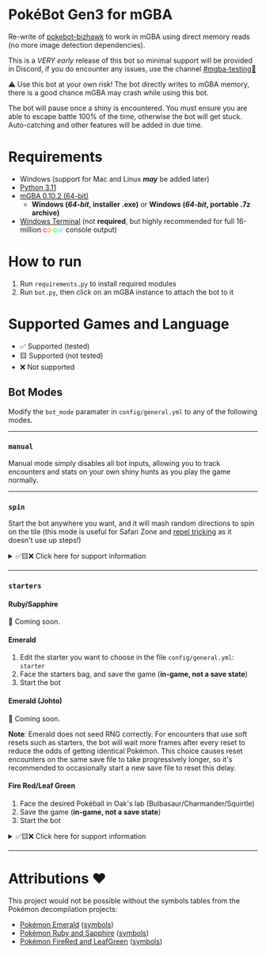 # PokéBot Gen3 for mGBA

Re-write of [pokebot-bizhawk](https://github.com/40Cakes/pokebot-bizhawk) to work in mGBA using direct memory reads (no more image detection dependencies).

This is a *VERY early* release of this bot so minimal support will be provided in Discord, if you do encounter any issues, use the channel [#mgba-testing🧪](https://discord.com/channels/1057088810950860850/1139190426834833528)

⚠ Use this bot at your own risk! The bot directly writes to mGBA memory, there is a good chance mGBA may crash while using this bot.

The bot will pause once a shiny is encountered. You must ensure you are able to escape battle 100% of the time, otherwise the bot will get stuck. Auto-catching and other features will be added in due time.
# Requirements
- Windows (support for Mac and Linux **_may_** be added later)
- [Python 3.11](https://www.python.org/downloads/)
- [mGBA 0.10.2 (64-bit)](https://mgba.io/downloads.html)
  - **Windows (*64-bit*, installer .exe)** or **Windows (*64-bit*, portable .7z archive)**
- [Windows Terminal](https://github.com/microsoft/terminal/releases) (not **required**, but highly recommended for full 16-million <span style="color:#FF0000">c</span><span style="color:#FF7F00">o</span><span style="color:#FFFF00">l</span><span style="color:#00FF00">o</span><span style="color:#00FFFF">u</span><span style="color:#CF9FFF">r</span> console output)

# How to run
1. Run `requirements.py` to install required modules
2. Run `bot.py`, then click on an mGBA instance to attach the bot to it

# Supported Games and Language
- ✅ Supported (tested)
- 🟨 Supported (not tested)
- ❌ Not supported

## Bot Modes
Modify the `bot_mode` paramater in `config/general.yml` to any of the following modes.
***
### `manual`
Manual mode simply disables all bot inputs, allowing you to track encounters and stats on your own shiny hunts as you play the game normally.

***

### `spin`
Start the bot anywhere you want, and it will mash random directions to spin on the tile (this mode is useful for Safari Zone and [repel tricking](https://bulbapedia.bulbagarden.net/wiki/Appendix:Repel_trick) as it doesn't use up steps!)

<details>
<summary>✅🟨❌ Click here for support information</summary>

|          | Ruby | Sapphire | Emerald | FireRed | LeafGreen | 
|:---------|:----:|:--------:|:-------:|:-------:|:---------:|
| English  |  ✅   |    ✅     |    ✅    |    ✅    |     ✅     |
| Japanese |  -   |    -     |    -    |    -    |     -     |
| German   |  -   |    -     |    -    |    -    |     -     |
| Spanish  |  -   |    -     |    -    |    -    |     -     |
| French   |  -   |    -     |    -    |    -    |     -     |
| Italian  |  -   |    -     |    -    |    -    |     -     |
</details>

***

### `starters`
#### Ruby/Sapphire
🚧 Coming soon.

#### Emerald
1. Edit the starter you want to choose in the file `config/general.yml`: `starter`
2. Face the starters bag, and save the game (**in-game, not a save state**)
3. Start the bot

#### Emerald (Johto)
🚧 Coming soon.

**Note**: Emerald does not seed RNG correctly. For encounters that use soft resets such as starters, the bot will wait more frames after every reset to reduce the odds of getting identical Pokémon. This choice causes reset encounters on the same save file to take progressively longer, so it's recommended to occasionally start a new save file to reset this delay.
#### Fire Red/Leaf Green
1. Face the desired Pokéball in Oak's lab (Bulbasaur/Charmander/Squirtle)
2. Save the game (**in-game, not a save state**)
3. Start the bot

<details>
<summary>✅🟨❌ Click here for support information</summary>

#### Starters
|          | Ruby | Sapphire | Emerald | FireRed | LeafGreen | 
|:---------|:----:|:--------:|:-------:|:-------:|:---------:|
| English  |  -   |    -     |    ✅    |    ✅    |     ✅     |
| Japanese |  -   |    -     |    -    |    -    |     -     |
| German   |  -   |    -     |    -    |    -    |     -     |
| Spanish  |  -   |    -     |    -    |    -    |     -     |
| French   |  -   |    -     |    -    |    -    |     -     |
| Italian  |  -   |    -     |    -    |    -    |     -     |
</details>

***

# Attributions ❤

This project would not be possible without the symbols tables from the Pokémon decompilation projects:

- [Pokémon Emerald](https://github.com/pret/pokeemerald) ([symbols](https://github.com/pret/pokeemerald/tree/symbols))
- [Pokémon Ruby and Sapphire](https://github.com/pret/pokeruby) ([symbols](https://github.com/pret/pokeruby/tree/symbols))
- [Pokémon FireRed and LeafGreen](https://github.com/pret/pokefirered) ([symbols](https://github.com/pret/pokefirered/tree/symbols))